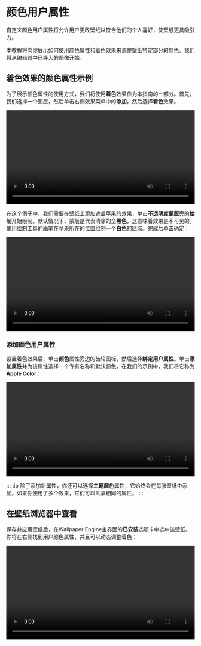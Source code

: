 # 颜色用户属性

自定义颜色用户属性将允许用户更改壁纸以符合他们的个人喜好，使壁纸更具吸引力。

本教程将向你展示如何使用颜色属性和着色效果来调整壁纸特定部分的颜色。我们将从编辑器中已导入的图像开始。

## 着色效果的颜色属性示例

为了展示颜色属性的使用方式，我们将使用**着色**效果作为本指南的一部分。首先，我们选择一个图层，然后单击右侧效果菜单中的**添加**，然后选择**着色**效果。

<video width="100%" controls loop autoplay>
  <source :src="$withBase('/videos/property_color_add_tint.mp4')" type="video/mp4">
  Your browser does not support the video tag.
</video>

在这个例子中，我们需要在壁纸上添加遮盖苹果的效果，单击**不透明度蒙版**旁的**绘制**开始绘制。默认情况下，蒙版是代表清除的全**黑色**，这意味着效果是不可见的。使用绘制工具的画笔在苹果所在的位置绘制一个**白色**的区域。完成后单击确定：

<video width="100%" controls loop autoplay>
  <source :src="$withBase('/videos/property_color_paint_mask.mp4')" type="video/mp4">
  Your browser does not support the video tag.
</video>

### 添加颜色用户属性

设置着色效果后，单击**颜色**属性旁边的齿轮图标，然后选择**绑定用户属性**。单击**添加属性**并为该属性选择一个专有名称和默认颜色，在我们的示例中，我们将它称为**Apple Color**：

<video width="100%" controls loop autoplay>
  <source :src="$withBase('/videos/property_color_add_property.mp4')" type="video/mp4">
  Your browser does not support the video tag.
</video>

::: tip
除了添加新属性，你还可以选择**主题颜色**属性，它始终会在每张壁纸中添加。如果你使用了多个效果，它们可以共享相同的属性。
:::

## 在壁纸浏览器中查看

保存并应用壁纸后，在Wallpaper Engine主界面的**已安装**选项卡中选中该壁纸。你将在右侧找到用户颜色属性，并且可以动态调整着色：

<video width="100%" controls loop autoplay>
  <source :src="$withBase('/videos/property_color_finished.mp4')" type="video/mp4">
  Your browser does not support the video tag.
</video>
